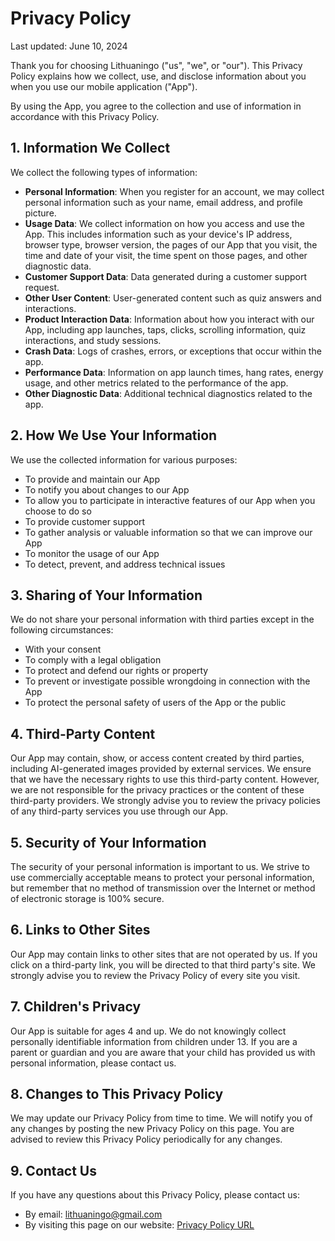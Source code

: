 # Privacy Policy

Last updated: June 10, 2024

Thank you for choosing Lithuaningo ("us", "we", or "our"). This Privacy Policy explains how we collect, use, and disclose information about you when you use our mobile application ("App").

By using the App, you agree to the collection and use of information in accordance with this Privacy Policy.

## 1. Information We Collect

We collect the following types of information:

- **Personal Information**: When you register for an account, we may collect personal information such as your name, email address, and profile picture.
- **Usage Data**: We collect information on how you access and use the App. This includes information such as your device's IP address, browser type, browser version, the pages of our App that you visit, the time and date of your visit, the time spent on those pages, and other diagnostic data.
- **Customer Support Data**: Data generated during a customer support request.
- **Other User Content**: User-generated content such as quiz answers and interactions.
- **Product Interaction Data**: Information about how you interact with our App, including app launches, taps, clicks, scrolling information, quiz interactions, and study sessions.
- **Crash Data**: Logs of crashes, errors, or exceptions that occur within the app.
- **Performance Data**: Information on app launch times, hang rates, energy usage, and other metrics related to the performance of the app.
- **Other Diagnostic Data**: Additional technical diagnostics related to the app.

## 2. How We Use Your Information

We use the collected information for various purposes:

- To provide and maintain our App
- To notify you about changes to our App
- To allow you to participate in interactive features of our App when you choose to do so
- To provide customer support
- To gather analysis or valuable information so that we can improve our App
- To monitor the usage of our App
- To detect, prevent, and address technical issues

## 3. Sharing of Your Information

We do not share your personal information with third parties except in the following circumstances:

- With your consent
- To comply with a legal obligation
- To protect and defend our rights or property
- To prevent or investigate possible wrongdoing in connection with the App
- To protect the personal safety of users of the App or the public

## 4. Third-Party Content

Our App may contain, show, or access content created by third parties, including AI-generated images provided by external services. We ensure that we have the necessary rights to use this third-party content. However, we are not responsible for the privacy practices or the content of these third-party providers. We strongly advise you to review the privacy policies of any third-party services you use through our App.

## 5. Security of Your Information

The security of your personal information is important to us. We strive to use commercially acceptable means to protect your personal information, but remember that no method of transmission over the Internet or method of electronic storage is 100% secure.

## 6. Links to Other Sites

Our App may contain links to other sites that are not operated by us. If you click on a third-party link, you will be directed to that third party's site. We strongly advise you to review the Privacy Policy of every site you visit.

## 7. Children's Privacy

Our App is suitable for ages 4 and up. We do not knowingly collect personally identifiable information from children under 13. If you are a parent or guardian and you are aware that your child has provided us with personal information, please contact us.

## 8. Changes to This Privacy Policy

We may update our Privacy Policy from time to time. We will notify you of any changes by posting the new Privacy Policy on this page. You are advised to review this Privacy Policy periodically for any changes.

## 9. Contact Us

If you have any questions about this Privacy Policy, please contact us:

- By email: [lithuaningo@gmail.com](mailto:lithuaningo@gmail.com)
- By visiting this page on our website: [Privacy Policy URL](https://adilsezer.github.io/lithuaningo/privacy-policy)
